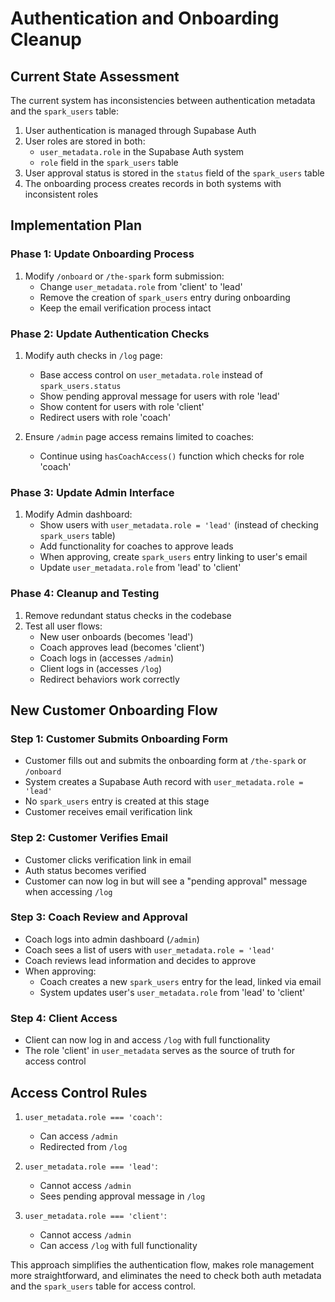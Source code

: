 # Authentication and Onboarding Cleanup

## Current State Assessment

The current system has inconsistencies between authentication metadata and the `spark_users` table:

1. User authentication is managed through Supabase Auth
2. User roles are stored in both:
   - `user_metadata.role` in the Supabase Auth system
   - `role` field in the `spark_users` table
3. User approval status is stored in the `status` field of the `spark_users` table
4. The onboarding process creates records in both systems with inconsistent roles

## Implementation Plan

### Phase 1: Update Onboarding Process
1. Modify `/onboard` or `/the-spark` form submission:
   - Change `user_metadata.role` from 'client' to 'lead'
   - Remove the creation of `spark_users` entry during onboarding
   - Keep the email verification process intact

### Phase 2: Update Authentication Checks
1. Modify auth checks in `/log` page:
   - Base access control on `user_metadata.role` instead of `spark_users.status`
   - Show pending approval message for users with role 'lead'
   - Show content for users with role 'client'
   - Redirect users with role 'coach'

2. Ensure `/admin` page access remains limited to coaches:
   - Continue using `hasCoachAccess()` function which checks for role 'coach'

### Phase 3: Update Admin Interface
1. Modify Admin dashboard:
   - Show users with `user_metadata.role = 'lead'` (instead of checking `spark_users` table)
   - Add functionality for coaches to approve leads
   - When approving, create `spark_users` entry linking to user's email
   - Update `user_metadata.role` from 'lead' to 'client'

### Phase 4: Cleanup and Testing
1. Remove redundant status checks in the codebase
2. Test all user flows:
   - New user onboards (becomes 'lead')
   - Coach approves lead (becomes 'client')
   - Coach logs in (accesses `/admin`)
   - Client logs in (accesses `/log`)
   - Redirect behaviors work correctly

## New Customer Onboarding Flow

### Step 1: Customer Submits Onboarding Form
- Customer fills out and submits the onboarding form at `/the-spark` or `/onboard`
- System creates a Supabase Auth record with `user_metadata.role = 'lead'`
- No `spark_users` entry is created at this stage
- Customer receives email verification link

### Step 2: Customer Verifies Email
- Customer clicks verification link in email
- Auth status becomes verified
- Customer can now log in but will see a "pending approval" message when accessing `/log`

### Step 3: Coach Review and Approval
- Coach logs into admin dashboard (`/admin`)
- Coach sees a list of users with `user_metadata.role = 'lead'`
- Coach reviews lead information and decides to approve
- When approving:
  - Coach creates a new `spark_users` entry for the lead, linked via email
  - System updates user's `user_metadata.role` from 'lead' to 'client'

### Step 4: Client Access
- Client can now log in and access `/log` with full functionality
- The role 'client' in `user_metadata` serves as the source of truth for access control

## Access Control Rules

1. `user_metadata.role === 'coach'`:
   - Can access `/admin`
   - Redirected from `/log`

2. `user_metadata.role === 'lead'`:
   - Cannot access `/admin`
   - Sees pending approval message in `/log`

3. `user_metadata.role === 'client'`:
   - Cannot access `/admin`
   - Can access `/log` with full functionality

This approach simplifies the authentication flow, makes role management more straightforward, and eliminates the need to check both auth metadata and the `spark_users` table for access control.
